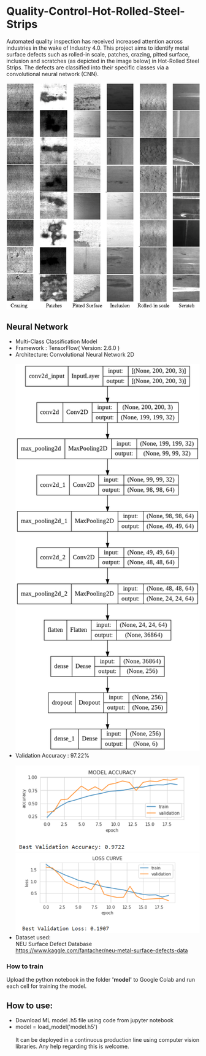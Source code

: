 # Quality-Control-Hot-Rolled-Steel-Strips
Automated quality inspection has received increased attention across industries in the wake of Industry 4.0. This project aims to identify metal surface defects such as rolled-in scale, patches, crazing, pitted surface, inclusion and scratches (as depicted in the image below) in Hot-Rolled Steel Strips. The defects are classified into their specific classes via a convolutional neural network (CNN).<br /><br />
![Image](https://github.com/Ashish-Abraham/Quality-Control-Hot-Rolled-Steel-Strips/blob/main/Surface%20Defects.png)
## Neural Network
* Multi-Class Classification Model
* Framework : TensorFlow( Version: 2.6.0 )
* Architecture: Convolutional Neural Network 2D<br/><br/>
![Image](https://github.com/Ashish-Abraham/Quality-Control-Hot-Rolled-Steel-Strips/blob/main/cnn_architecture.png)
* Validation Accuracy : 97.22%<br/><br/>
![Image](https://github.com/Ashish-Abraham/Quality-Control-Hot-Rolled-Steel-Strips/blob/main/model_accuracy.png)
![Image](https://github.com/Ashish-Abraham/Quality-Control-Hot-Rolled-Steel-Strips/blob/main/loss_curve.png)
* Dataset used:<br />NEU Surface Defect Database<br />https://www.kaggle.com/fantacher/neu-metal-surface-defects-data
### How to train
Upload the python notebook in the folder **'model'** to Google Colab and run each cell for training the model.
## How to use:
* Download ML model .h5 file using code from jupyter notebook
* model = load_model('model.h5')<br/><br/>
It can be deployed in a continuous production line using computer vision libraries. Any help regarding this is welcome.

